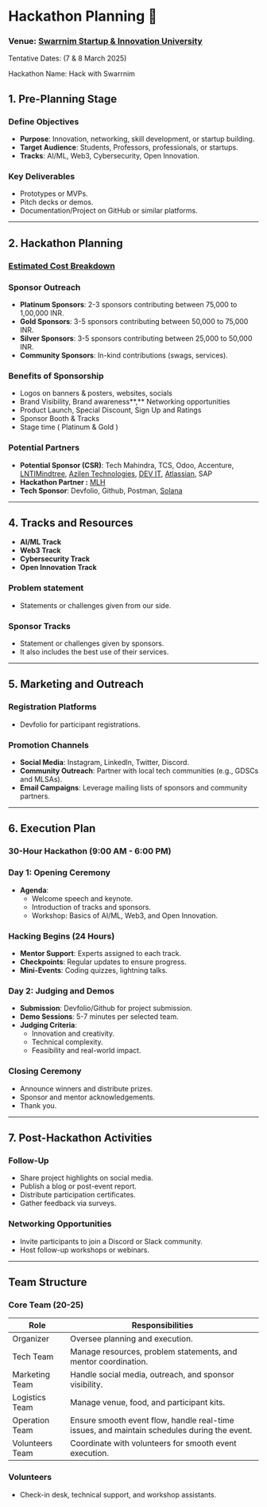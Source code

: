 # Hackathon Planning 📃

### Venue: [Swarrnim Startup & Innovation University](http://swarrnim.edu.in/)  

Tentative Dates: (7 & 8 March 2025)

Hackathon Name: Hack with Swarrnim 

## **1. Pre-Planning Stage**

### **Define Objectives**

- **Purpose**: Innovation, networking, skill development, or startup building.
- **Target Audience**: Students, Professors, professionals, or startups.
- **Tracks**: AI/ML, Web3, Cybersecurity, Open Innovation.

### **Key Deliverables**

- Prototypes or MVPs.
- Pitch decks or demos.
- Documentation/Project on GitHub or similar platforms.

---

## **2. Hackathon Planning**

### [Estimated Cost Breakdown](EstimatedCostBreakdown.md)

### **Sponsor Outreach**

- **Platinum Sponsors**: 2-3 sponsors contributing between 75,000 to 1,00,000 INR.
- **Gold Sponsors**: 3-5 sponsors contributing between 50,000 to 75,000 INR.
- **Silver Sponsors**: 3-5 sponsors contributing between 25,000 to 50,000 INR.
- **Community Sponsors**: In-kind contributions (swags, services).

### Benefits of Sponsorship

- Logos on banners & posters, websites, socials
- Brand Visibility, Brand awareness**,** Networking opportunities
- Product Launch, Special Discount, Sign Up and Ratings
- Sponsor Booth & Tracks
- Stage time ( Platinum & Gold )

### Potential Partners

- **Potential Sponsor (CSR)**:  Tech Mahindra, TCS, Odoo, Accenture, [LNTIMindtree](https://www.ltimindtree.com/), [Azilen Technologies](https://www.azilen.com/), [DEV IT](https://www.devitpl.com/), [Atlassian](https://www.atlassian.com/), SAP
- **Hackathon Partner :** [MLH](https://mlh.io/)
- **Tech Sponsor**: Devfolio, Github, Postman, [Solana](https://solana.com/)

---

## **4. Tracks and Resources**

- **AI/ML Track**
- **Web3 Track**
- **Cybersecurity Track**
- **Open Innovation Track**

### Problem statement

- Statements or challenges given from our side.

### Sponsor Tracks

- Statement or challenges given by sponsors.
- It also includes the best use of their services.

---

## **5. Marketing and Outreach**

### **Registration Platforms**

- Devfolio for participant registrations.

### **Promotion Channels**

- **Social Media**: Instagram, LinkedIn, Twitter, Discord.
- **Community Outreach**: Partner with local tech communities (e.g., GDSCs and MLSAs).
- **Email Campaigns**: Leverage mailing lists of sponsors and community partners.

---

## **6. Execution Plan**

### **30-Hour Hackathon (9:00 AM - 6:00 PM)**

### **Day 1: Opening Ceremony**

- **Agenda**:
    - Welcome speech and keynote.
    - Introduction of tracks and sponsors.
    - Workshop: Basics of AI/ML, Web3, and Open Innovation.

### Hacking Begins (24 Hours)

- **Mentor Support**: Experts assigned to each track.
- **Checkpoints**: Regular updates to ensure progress.
- **Mini-Events**: Coding quizzes, lightning talks.

### Day 2: Judging and Demos

- **Submission**: Devfolio/Github for project submission.
- **Demo Sessions**: 5-7 minutes per selected team.
- **Judging Criteria**:
    - Innovation and creativity.
    - Technical complexity.
    - Feasibility and real-world impact.

### Closing Ceremony

- Announce winners and distribute prizes.
- Sponsor and mentor acknowledgements.
- Thank you.

---

## **7. Post-Hackathon Activities**

### **Follow-Up**

- Share project highlights on social media.
- Publish a blog or post-event report.
- Distribute participation certificates.
- Gather feedback via surveys.

### **Networking Opportunities**

- Invite participants to join a Discord or Slack community.
- Host follow-up workshops or webinars.

---

## **Team Structure**

### **Core Team (20-25)**

| **Role** | **Responsibilities** |
| --- | --- |
| Organizer | Oversee planning and execution. |
| Tech Team | Manage resources, problem statements, and mentor coordination. |
| Marketing Team | Handle social media, outreach, and sponsor visibility. |
| Logistics Team | Manage venue, food, and participant kits. |
| Operation Team | Ensure smooth event flow, handle real-time issues, and maintain schedules during the event. |
| Volunteers Team | Coordinate with volunteers for smooth event execution. |

### **Volunteers**

- Check-in desk, technical support, and workshop assistants.
